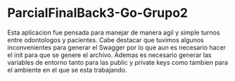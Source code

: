 # ParcialFinalBack3-Go-Grupo2

Esta aplicacion fue pensada para manejar de manera agil y simple turnos entre odontologos y pacientes.
Cabe destacar que tuvimos algunos inconvenientes para generar el Swagger por lo que aun es necesario hacer el init para que se genere el archivo.
Ademas es necesario generar las variables de entorno tanto para las public y private keys como tambien para el ambiente en el que se esta trabajando.
